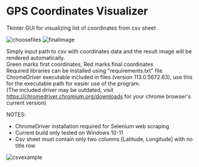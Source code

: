 # GPS Coordinates Visualizer

Tkinter GUI for visualizing list of coordinates from csv sheet

![choosefiles](https://csvguifiles.s3.amazonaws.com/ChooseFiles.jpg)
![finalimage](https://csvguifiles.s3.amazonaws.com/ProcessedMap.jpg)

Simply input path to csv with coordinates data and the result image will be rendered automatically. <br>
Green marks first coordinates, Red marks final coordinates <br>
Required libraries can be installed using "requirements.txt" file <br>
ChromeDriver executable included in files (version 113.0.5672.63), use this for the executable path for easier use of the program. <br>
(The included driver may be outdated, visit https://chromedriver.chromium.org/downloads for your chrome browser's current version) <br>

NOTES:
- ChromeDriver installation required for Selenium web scraping
- Current build only tested on Windows 10-11
- Csv sheet must contain only two columns [Latitude, Longitude] with no title row

![csvexample](https://csvguifiles.s3.amazonaws.com/csv_example.jpg)
